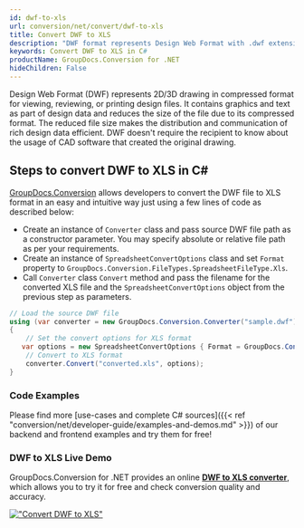 ```yaml
---
id: dwf-to-xls
url: conversion/net/convert/dwf-to-xls
title: Convert DWF to XLS
description: "DWF format represents Design Web Format with .dwf extension. Learn how to convert DWF to XLS file programmatically in C# language using GroupDocs.Conversion for .NET library."
keywords: Convert DWF to XLS in C#
productName: GroupDocs.Conversion for .NET
hideChildren: False
---
```


Design Web Format (DWF) represents 2D/3D drawing in compressed format for viewing, reviewing, or printing design files. It contains graphics and text as part of design data and reduces the size of the file due to its compressed format. The reduced file size makes the distribution and communication of rich design data efficient. DWF doesn't require the recipient to know about the usage of CAD software that created the original drawing.

## Steps to convert DWF to XLS in C#

[GroupDocs.Conversion](https://products.groupdocs.com/conversion/net) allows developers to convert the DWF file to XLS format in an easy and intuitive way just using a few lines of code as described below:

* Create an instance of `Converter` class and pass source DWF file path as a constructor parameter. You may specify absolute or relative file path as per your requirements. 
* Create an instance of `SpreadsheetConvertOptions` class and set `Format` property to `GroupDocs.Conversion.FileTypes.SpreadsheetFileType.Xls`.
* Call `Converter` class `Convert` method and pass the filename for the converted XLS file and the `SpreadsheetConvertOptions` object from the previous step as parameters.

```csharp
// Load the source DWF file
using (var converter = new GroupDocs.Conversion.Converter("sample.dwf"))
{
    // Set the convert options for XLS format
   var options = new SpreadsheetConvertOptions { Format = GroupDocs.Conversion.FileTypes.SpreadsheetFileType.Xls };
    // Convert to XLS format
    converter.Convert("converted.xls", options);
}
```

### Code Examples

Please find more [use-cases and complete C# sources]({{< ref "conversion/net/developer-guide/examples-and-demos.md" >}}) of our backend and frontend examples and try them for free!

### DWF to XLS Live Demo

GroupDocs.Conversion for .NET provides an online [**DWF to XLS converter**](https://products.groupdocs.app/conversion/dwf-to-xls), which allows you to try it for free and check conversion quality and accuracy.

[!["Convert DWF to XLS"](conversion/net/images/convert-to-xls/convert-dwf-to-xls.png)](https://products.groupdocs.app/conversion/dwf-to-xls)
